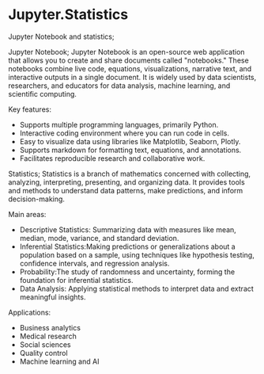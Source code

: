 # Jupyter.Statistics
Jupyter Notebook and statistics;

Jupyter Notebook;
Jupyter Notebook is an open-source web application that allows you to create and share documents called "notebooks." These notebooks combine live code, equations, visualizations, narrative text, and interactive outputs in a single document. It is widely used by data scientists, researchers, and educators for data analysis, machine learning, and scientific computing.

Key features:
- Supports multiple programming languages, primarily Python.
- Interactive coding environment where you can run code in cells.
- Easy to visualize data using libraries like Matplotlib, Seaborn, Plotly.
- Supports markdown for formatting text, equations, and annotations.
- Facilitates reproducible research and collaborative work.

Statistics;
Statistics is a branch of mathematics concerned with collecting, analyzing, interpreting, presenting, and organizing data. It provides tools and methods to understand data patterns, make predictions, and inform decision-making.

Main areas:
- Descriptive Statistics: Summarizing data with measures like mean, median, mode, variance, and standard deviation.
- Inferential Statistics:Making predictions or generalizations about a population based on a sample, using techniques like hypothesis testing, confidence intervals, and regression analysis.
- Probability:The study of randomness and uncertainty, forming the foundation for inferential statistics.
- Data Analysis: Applying statistical methods to interpret data and extract meaningful insights.

Applications:
- Business analytics
- Medical research
- Social sciences
- Quality control
- Machine learning and AI


